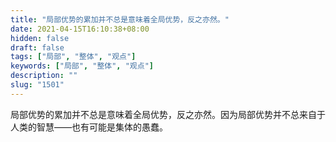 ```yaml
---
title: "局部优势的累加并不总是意味着全局优势，反之亦然。"
date: 2021-04-15T16:10:38+08:00
hidden: false
draft: false
tags: ["局部", "整体", "观点"]
keywords: ["局部", "整体", "观点"]
description: ""
slug: "1501"
---
```


局部优势的累加并不总是意味着全局优势，反之亦然。因为局部优势并不总来自于人类的智慧——也有可能是集体的愚蠢。